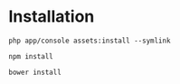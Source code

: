 # Installation

```
php app/console assets:install --symlink
```

```
npm install
```

```
bower install
```
